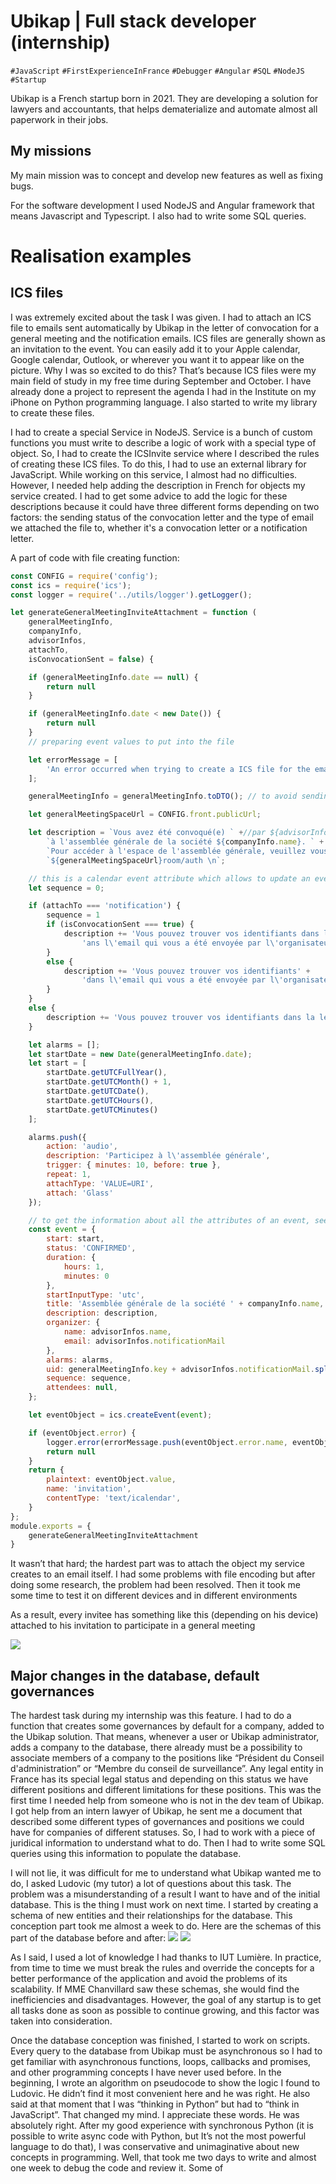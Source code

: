 # Ubikap | Full stack developer (internship)


```#JavaScript``` ```#FirstExperienceInFrance``` ```#Debugger```
```#Angular``` ```#SQL``` ```#NodeJS``` ```#Startup```


Ubikap is a French startup born in 2021. They are
developing a solution for lawyers and accountants, that
helps dematerialize and automate 
almost all paperwork in their jobs.


## My missions
My main mission was to concept and develop new features
as well as fixing bugs. 

For the software development I 
used NodeJS and Angular framework that means Javascript
and Typescript. 
I also had to write some SQL queries.

# Realisation examples

## ICS files

I was extremely excited about the
task I was given. I had to attach an ICS file to emails
sent automatically by Ubikap in the letter of
convocation for a general meeting and the notification
emails. ICS files are generally shown as an invitation
to the event. You can easily add it to your Apple
calendar, Google calendar, Outlook, or wherever you
want it to appear like on the picture.
Why I was so excited to do this? That’s
because ICS files were my main field of study in my free time during September and October.
I have already done a project to represent the agenda I had in the Institute on my iPhone on
Python programming language. I also started to write my library to create these files.


I had to create a special Service in NodeJS.
Service is a bunch of custom functions you must write to describe
a logic of work with a special
type of object. So, I had to create the ICSInvite service where I 
described the rules of creating
these ICS files. To do this, I had to use an external 
library for JavaScript. While working on
this service, I almost had no difficulties.
However, I needed help adding the description in
French for objects my service created. 
I had to get some advice to add the logic for these
descriptions because it could have three different forms 
depending on two factors: the sending
status of the convocation letter and
the type of email we attached the file to, 
whether it's a
convocation letter
or a notification
letter.

A part of code with file creating function:
```javascript 
const CONFIG = require('config');
const ics = require('ics');
const logger = require('../utils/logger').getLogger();

let generateGeneralMeetingInviteAttachment = function (
    generalMeetingInfo,
    companyInfo,
    advisorInfos,
    attachTo,
    isConvocationSent = false) {

    if (generalMeetingInfo.date == null) {
        return null
    }

    if (generalMeetingInfo.date < new Date()) {
        return null
    }
    // preparing event values to put into the file

    let errorMessage = [
        'An error occurred when trying to create a ICS file for the email: '
    ];

    generalMeetingInfo = generalMeetingInfo.toDTO(); // to avoid sending secret information

    let generalMeetingSpaceUrl = CONFIG.front.publicUrl;

    let description = `Vous avez été convoqué(e) ` +//par ${advisorInfos.name} ` +
        `à l'assemblée générale de la société ${companyInfo.name}. ` +
        `Pour accéder à l'espace de l'assemblée générale, veuillez vous connecter sur ` +
        `${generalMeetingSpaceUrl}room/auth \n`;

    // this is a calendar event attribute which allows to update an event instead of creating a new one
    let sequence = 0;

    if (attachTo === 'notification') {
        sequence = 1
        if (isConvocationSent === true) {
            description += 'Vous pouvez trouver vos identifiants dans la lettre de convocation ou d' +
                'ans l\'email qui vous a été envoyée par l\'organisateur.'
        }
        else {
            description += 'Vous pouvez trouver vos identifiants' +
                'dans l\'email qui vous a été envoyée par l\'organisateur.'
        }
    }
    else {
        description += 'Vous pouvez trouver vos identifiants dans la lettre de convocation qui vous a été envoyée.'
    }

    let alarms = [];
    let startDate = new Date(generalMeetingInfo.date);
    let start = [
        startDate.getUTCFullYear(),
        startDate.getUTCMonth() + 1,
        startDate.getUTCDate(),
        startDate.getUTCHours(),
        startDate.getUTCMinutes()
    ];

    alarms.push({
        action: 'audio',
        description: 'Participez à l\'assemblée générale',
        trigger: { minutes: 10, before: true },
        repeat: 1,
        attachType: 'VALUE=URI',
        attach: 'Glass'
    });

    // to get the information about all the attributes of an event, see https://www.npmjs.com/package/ics
    const event = {
        start: start,
        status: 'CONFIRMED',
        duration: {
            hours: 1,
            minutes: 0
        },
        startInputType: 'utc',
        title: 'Assemblée générale de la société ' + companyInfo.name,
        description: description,
        organizer: {
            name: advisorInfos.name,
            email: advisorInfos.notificationMail
        },
        alarms: alarms,
        uid: generalMeetingInfo.key + advisorInfos.notificationMail.split('@')[0],
        sequence: sequence,
        attendees: null,
    };

    let eventObject = ics.createEvent(event);

    if (eventObject.error) {
        logger.error(errorMessage.push(eventObject.error.name, eventObject.error.message));
        return null
    }
    return {
        plaintext: eventObject.value,
        name: 'invitation',
        contentType: 'text/icalendar',
    }
};
module.exports = {
    generateGeneralMeetingInviteAttachment
}
```

It wasn’t that
hard; the hardest
part was to attach
the object my
service creates to
an email itself. I
had some problems
with file encoding
but after doing some research,
the problem had been resolved. Then it took me some time
to test it on different devices and in different environments

As a result, every invitee has something like this (depending on his device) attached to
his invitation to participate in a general meeting

![](../ubikap/Screenshot%202022-05-27%20165803.png)

## Major changes in the database, default governances

The hardest task during my internship was this feature.
I had to do a function that creates
some governances by default for a company,
added to the Ubikap solution. That means,
whenever a user or Ubikap administrator, 
adds a company to the database, there already must
be a possibility to associate members of a company 
to the positions like “Président du Conseil
d'administration” or “Membre du conseil de surveillance”.
Any legal entity in France has its special legal status 
and depending on this status we have
different positions and different limitations 
for these positions. This was the first time I needed
help from someone who is not in the dev team of Ubikap.
I got help from an intern lawyer of
Ubikap, he sent me a document that described 
some different types of governances and
positions we could have for companies of different statuses. 
So, I had to work with a piece of
juridical information to understand what to do. 
Then I had to write some SQL queries
using this information to populate the database.


I will not lie, it was difficult for me to understand
what Ubikap wanted me to do, I asked
Ludovic (my tutor) a lot of questions about this task. 
The problem was a misunderstanding of a result I
want to have and of the initial database. 
This is the thing I must work on next time.
I started by creating a schema of new entities 
and their relationships for the database. This
conception part took me almost a week to do. 
Here are the schemas of this part of the database before and after:
![](database_before.png) 
![](database_after.png)



As I said, I
used a lot of knowledge I had thanks to IUT Lumière. 
In practice, from time to time we must
break the rules and override the concepts
for a better performance of the application and avoid
the problems of its scalability.
If MME Chanvillard saw these schemas, she would find the
inefficiencies and disadvantages. 
However, the goal of any startup is to get 
all tasks done as
soon as possible to continue growing,
and this factor was taken into consideration.


Once the database conception was finished, 
I started to work on scripts. Every query to the
database from Ubikap must be asynchronous so I had to get familiar with asynchronous
functions, loops, callbacks and promises, and other programming concepts I have never used
before. In the beginning, I wrote an algorithm on pseudocode to show the logic I found to
Ludovic. He didn’t find it most convenient here and he was right. He also said at that moment
that I was “thinking in Python” but had to “think in JavaScript”. That changed my mind. I
appreciate these words. He was absolutely right. After my good experience with synchronous
Python (it is possible to write async code with Python, but It’s not the most powerful language
to do that), I was conservative and unimaginative about new concepts in programming. Well,
that took me two days to write and almost one week to debug the code and review it. Some of

